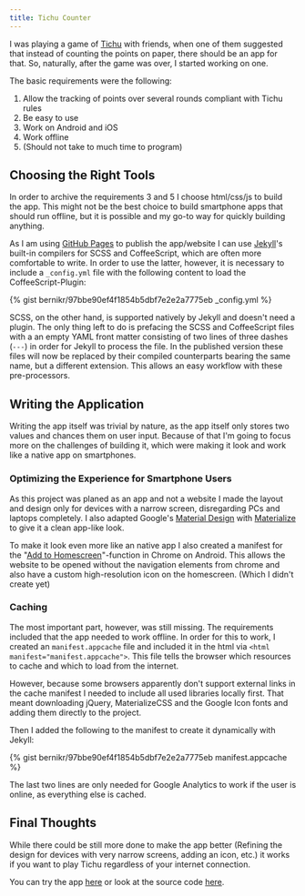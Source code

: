 ```yaml
---
title: Tichu Counter
---
```


I was playing a game of [Tichu][] with friends, when one of them suggested that
instead of counting the points on paper, there should be an app for that. So,
naturally, after the game was over, I started working on one.

The basic requirements were the following:

1. Allow the tracking of points over several rounds compliant with Tichu rules
2. Be easy to use
3. Work on Android and iOS
4. Work offline
5. (Should not take to much time to program)

## Choosing the Right Tools

In order to archive the requirements 3 and 5 I choose html/css/js to build the
app. This might not be the best choice to build smartphone apps that should run
offline, but it is possible and my go-to way for quickly building anything.

As I am using [GitHub Pages][] to publish the app/website I can use [Jekyll][]'s
built-in compilers for SCSS and CoffeeScript, which are often more comfortable
to write. In order to use the latter, however, it is necessary to include a
`_config.yml` file with the following content to load the CoffeeScript-Plugin:

{% gist bernikr/97bbe90ef4f1854b5dbf7e2e2a7775eb _config.yml %}

SCSS, on the other hand, is supported natively by Jekyll and doesn't need a
plugin. The only thing left to do is prefacing the SCSS and CoffeeScript files
with a an empty YAML front matter consisting of two lines of three dashes
(`---`) in order for Jekyll to process the file. In the published version these
files will now be replaced by their compiled counterparts bearing the same name,
but a different extension. This allows an easy workflow with these
pre-processors.

## Writing the Application

Writing the app itself was trivial by nature, as the app itself only stores two
values and chances them on user input. Because of that I'm going to focus more
on the challenges of building it, which were making it look and work like a
native app on smartphones.

### Optimizing the Experience for Smartphone Users

As this project was planed as an app and not a website I made the layout and
design only for devices with a narrow screen, disregarding PCs and laptops
completely. I also adapted Google's [Material Design][] with [Materialize][] to
give it a clean app-like look.

To make it look even more like an native app I also created a manifest for the
"[Add to Homescreen][]"-function in Chrome on Android. This allows the website
to be opened without the navigation elements from chrome and also have a custom
high-resolution icon on the homescreen. (Which I didn't create yet)

### Caching

The most important part, however, was still missing. The requirements included
that the app needed to work offline. In order for this to work, I created an
`manifest.appcache` file and included it in the html via `<html
manifest="manifest.appcache">`. This file tells the browser which resources to
cache and which to load from the internet.

However, because some browsers apparently don't support external links in the
cache manifest I needed to include all used libraries locally first. That meant
downloading jQuery, MaterializeCSS and the Google Icon fonts and adding them
directly to the project.

Then I added the following to the manifest to create it dynamically with Jekyll:

{% gist bernikr/97bbe90ef4f1854b5dbf7e2e2a7775eb manifest.appcache %}

The last two lines are only needed for Google Analytics to work if the user is
online, as everything else is cached.

## Final Thoughts

While there could be still more done to make the app better (Refining the design
for devices with very narrow screens, adding an icon, etc.) it works if you want
to play Tichu regardless of your internet connection.

You can try the app [here](https://bernikr.github.io/tichu-counter) or look at
the source code [here](https://github.com/bernikr/tichu-counter).

[tichu]: https://en.wikipedia.org/wiki/Tichu
[github pages]: https://pages.github.com/
[jekyll]: http://jekyllrb.com/
[material design]: https://www.google.com/design/spec/material-design/introduction.html
[materialize]: http://materializecss.com/
[add to homescreen]: https://developer.chrome.com/multidevice/android/installtohomescreen
